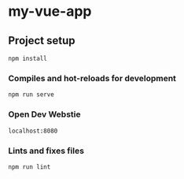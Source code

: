 # my-vue-app

## Project setup
```
npm install
```

### Compiles and hot-reloads for development
```
npm run serve
```
### Open Dev Webstie

```
localhost:8080
```

### Lints and fixes files
```
npm run lint
```
